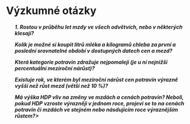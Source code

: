 # Výzkumné otázky
<ol>

***1. Rostou v průběhu let mzdy ve všech odvětvích, nebo v některých klesají?***

***Kolik je možné si koupit litrů mléka a kilogramů chleba za první a poslední srovnatelné období v dostupných datech cen a mezd?***

***Která kategorie potravin zdražuje nejpomaleji (je u ní nejnižší percentuální meziroční nárůst)?***

***Existuje rok, ve kterém byl meziroční nárůst cen potravin výrazně vyšší než růst mezd (větší než 10 %)?***

***Má výška HDP vliv na změny ve mzdách a cenách potravin? Neboli, pokud HDP vzroste výrazněji v jednom roce, projeví se to na cenách potravin či mzdách ve stejném nebo násdujícím roce výraznějším růstem?>***

</ol>
